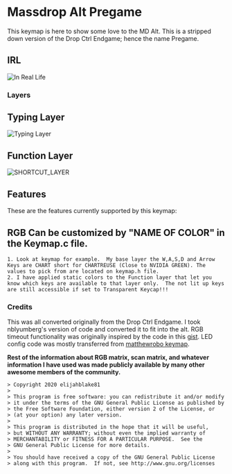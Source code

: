 # Massdrop Alt Pregame

This keymap is here to show some love to the MD Alt. This is a stripped down version of the Drop Ctrl Endgame; hence the name Pregame.

## IRL
![In Real Life](https://i.imgur.com/Xp6Mb6P.jpg)



### Layers

## Typing Layer

![Typing Layer](https://i.imgur.com/F7iU53K.png)

## Function Layer

![SHORTCUT_LAYER](https://i.imgur.com/Gub1xyC.png)

## Features

These are the features currently supported by this keymap:

## RGB Can be customized by "NAME OF COLOR" in the Keymap.c file. 
	1. Look at keymap for example.  My base layer the W,A,S,D and Arrow Keys are CHART short for CHARTREUSE (Close to NVIDIA GREEN). The values to pick from are located on keymap.h file.
	2. I have applied static colors to the Function layer that let you know which keys are available to that layer only.  The not lit up keys are still accessible if set to Transparent Keycap!!! 

### Credits

This was all converted originally from the Drop Ctrl Endgame.  I took nblyumberg's version of code and converted it to fit into the alt.
RGB timeout functionality was originally inspired by the code in this [gist](https://gist.github.com/algernon/9182469e21894192017f2bb5d478c7df).
LED config code was mostly transferred from [matthewrobo keymap](https://github.com/qmk/qmk_firmware/tree/master/keyboards/massdrop/ctrl/keymaps/matthewrobo).


**Rest of the information about RGB matrix, scan matrix, and whatever information I have used was made publicly available by many other awesome members of the community.**


 	> Copyright 2020 elijahblake81
 	>
 	> This program is free software: you can redistribute it and/or modify
 	> it under the terms of the GNU General Public License as published by
 	> the Free Software Foundation, either version 2 of the License, or
 	> (at your option) any later version.
 	>
 	> This program is distributed in the hope that it will be useful,
 	> but WITHOUT ANY WARRANTY; without even the implied warranty of
 	> MERCHANTABILITY or FITNESS FOR A PARTICULAR PURPOSE.  See the
 	> GNU General Public License for more details.
 	>
 	> You should have received a copy of the GNU General Public License
 	> along with this program.  If not, see http://www.gnu.org/licenses
 
